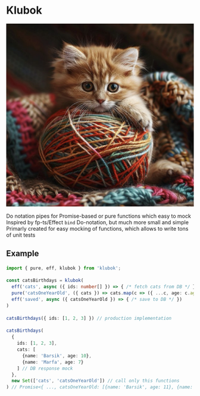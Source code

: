 # Klubok

![logo](logo.png)

Do notation pipes for Promise-based or pure functions which easy to mock <br/>
Inspired by fp-ts/Effect `bind` Do-notation, but much more small and simple <br/>
Primarly created for easy mocking of functions, which allows to write tons of unit tests

## Example

```ts
import { pure, eff, klubok } from 'klubok';

const catsBirthdays = klubok(
  eff('cats', async ({ ids: number[] }) => { /* fetch cats from DB */ }),
  pure('catsOneYearOld', ({ cats }) => cats.map(c => ({ ...c, age: c.age + 1 })),
  eff('saved', async ({ catsOneYearOld }) => { /* save to DB */ })
)

catsBirthdays({ ids: [1, 2, 3] }) // production implementation

catsBirthdays(
  {
    ids: [1, 2, 3],
    cats: [
      {name: 'Barsik', age: 10},
      {name: 'Marfa', age: 7}
    ] // DB response mock
  },
  new Set(['cats', 'catsOneYearOld']) // call only this functions
) // Promise<{ ..., catsOneYearOld: [{name: 'Barsik', age: 11}, {name: 'Marfa', age: 8}] }>

```


